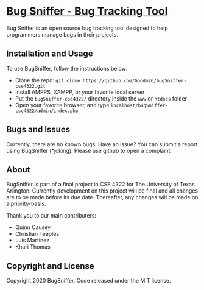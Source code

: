 # [Bug Sniffer - Bug Tracking Tool](https://youtube.com/)

Bug Sniffer is an open source bug tracking tool designed to help programmers manage bugs in their projects.

<!-- ## Preview

[![BugSniffer Demo](https://startbootstrap.com/assets/img/screenshots/themes/sb-admin-2.png)](https://blackrockdigital.github.io/startbootstrap-sb-admin-2/) -->

<!-- ## Status

[![GitHub license](https://img.shields.io/badge/license-MIT-blue.svg)](https://raw.githubusercontent.com/BlackrockDigital/startbootstrap-sb-admin-2/master/LICENSE)
[![npm version](https://img.shields.io/npm/v/startbootstrap-sb-admin-2.svg)](https://www.npmjs.com/package/startbootstrap-sb-admin-2)
[![Build Status](https://travis-ci.org/BlackrockDigital/startbootstrap-sb-admin-2.svg?branch=master)](https://travis-ci.org/BlackrockDigital/startbootstrap-sb-admin-2)
[![dependencies Status](https://david-dm.org/BlackrockDigital/startbootstrap-sb-admin-2/status.svg)](https://david-dm.org/BlackrockDigital/startbootstrap-sb-admin-2)
[![devDependencies Status](https://david-dm.org/BlackrockDigital/startbootstrap-sb-admin-2/dev-status.svg)](https://david-dm.org/BlackrockDigital/startbootstrap-sb-admin-2?type=dev) -->

## Installation and Usage

To use BugSniffer, follow the instructions below:

-   Clone the repo: `git clone https://github.com/Goodm26/bugSniffer-cse4322.git`
-   Install AMPPS, XAMPP, or your favorite local server
-   Put the `bugSniffer-cse4322/` directory inside the `www` or `htdocs` folder
-   Open your favorite browser, and type `localhost/bugSniffer-cse4322/admin/index.php`

## Bugs and Issues

Currently, there are no known bugs. Have an issue? You can submit a report using BugSniffer (*joking). Please use github to open a complaint.

## About

BugSniffer is part of a final project in CSE 4322 for The University of Texas Arlington. Currently development on this project will be final and all changes are to be made before its due date. Thereafter, any changes will be made on a priority-basis.

Thank you to our main contributers:

-   Quinn Causey
-   Christian Teeples
-   Luis Martinez
-   Khari Thomas

## Copyright and License

Copyright 2020 BugSniffer. Code released under the MIT license.
